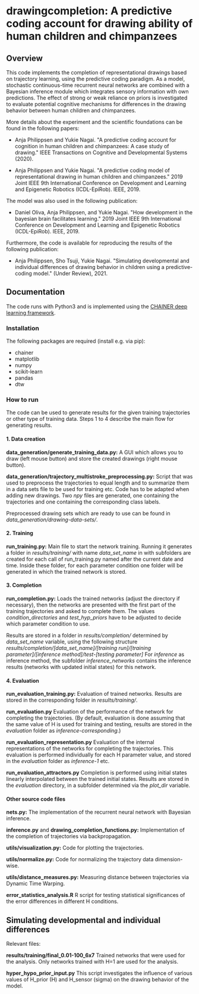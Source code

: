 # drawingcompletion: A predictive coding account for drawing ability of human children and chimpanzees #

## Overview ##

This code implements the completion of representational drawings based on trajectory learning, using the predictive coding paradigm.
As a model, stochastic continuous-time recurrent neural networks are combined with a Bayesian inference module which integrates sensory information with own predictions.
The effect of strong or weak reliance on priors is investigated to evaluate potential cognitive mechanisms for differences in the drawing behavior between human children and chimpanzees.

More details about the experiment and the scientific foundations can be found in the following papers:

* Anja Philippsen and Yukie Nagai. "A predictive coding account for cognition in human children and chimpanzees: A case study of drawing." IEEE Transactions on Cognitive and Developmental Systems (2020).

* Anja Philippsen and Yukie Nagai. "A predictive coding model of representational drawing in human children and chimpanzees." 2019 Joint IEEE 9th International Conference on Development and Learning and Epigenetic Robotics (ICDL-EpiRob). IEEE, 2019.

The model was also used in the following publication:

* Daniel Oliva, Anja Philippsen, and Yukie Nagai. "How development in the bayesian brain facilitates learning." 2019 Joint IEEE 9th International Conference on Development and Learning and Epigenetic Robotics (ICDL-EpiRob). IEEE, 2019.

Furthermore, the code is available for reproducing the results of the following publication:

* Anja Philippsen, Sho Tsuji, Yukie Nagai. "Simulating developmental and individual differences of drawing behavior in children using a predictive-coding model." (Under Review), 2021.



## Documentation ##

The code runs with Python3 and is implemented using the [CHAINER deep learning framework](https://chainer.org/).

### Installation ###

The following packages are required (install e.g. via pip):

* chainer
* matplotlib
* numpy
* scikit-learn
* pandas
* dtw

### How to run ###

The code can be used to generate results for the  given training trajectories or other type of training data. Steps 1 to 4 describe the main flow for generating results.

#### 1. Data creation ####

**data_generation/generate_training_data.py:**
A GUI which allows you to draw (left mouse button) and store the created drawings (right mouse button).

**data_generation/trajectory_multistroke_preprocessing.py:**
Script that was used to preprocess the trajectories to equal length and to summarize them in a data sets file to be used for training etc. Code has to be adapted when adding new drawings.
Two *npy* files are generated, one containing the trajectories and one containing the corresponding class labels.

Preprocessed drawing sets which are ready to use can be found in *data_generation/drawing-data-sets/*.

#### 2. Training ####

**run_training.py:**
Main file to start the network training. Running it generates a folder in *results/training/* with name *data_set_name* in with subfolders are created for each call of run_training.py named after the current date and time. Inside these folder, for each parameter condition one folder will be generated in which the trained network is stored.

#### 3. Completion ####

**run_completion.py:**
Loads the trained networks (adjust the directory if necessary), then the networks are presented with the first part of the training trajectories and asked to complete them. The values *condition_directories* and *test_hyp_priors* have to be adjusted to decide which parameter condition to use.

Results are stored in a folder in *results/completion/* determined by *data_set_name* variable, using the following structure
*results/completion/[data_set_name]/[training run]/[training parameter]/[inference method]/test-[testing parameter]*
For *inference* as inference method, the subfolder *inference_networks* contains the inference results (networks with updated initial states) for this network.

#### 4. Evaluation ####

**run_evaluation_training.py:**
Evaluation of trained networks. Results are stored in the corresponding folder in *results/training/*.

**run_evaluation.py**
Evaluation of the performance of the network for completing the trajectories.
(By default, evaluation is done assuming that the same value of H is used for training and testing, results are stored in the *evaluation* folder as *inference-corresponding*.)

**run_evaluation_representation.py**
Evaluation of the internal representations of the networks for completing the trajectories. This evaluation is performed individually for each H parameter value, and stored in the *evaluation* folder as *inference-1* etc.

**run_evaluation_attractors.py**
Completion is performed using initial states linearly interpolated between the trained initial states. Results are stored in the *evaluation* directory, in a subfolder determined via the *plot_dir* variable.

#### Other source code files ####

**nets.py:**
The implementation of the recurrent neural network with Bayesian inference.

**inference.py** and **drawing_completion_functions.py:**
Implementation of the completion of trajectories via backpropagation.

**utils/visualization.py:**
Code for plotting the trajectories.

**utils/normalize.py:**
Code for normalizing the trajectory data dimension-wise.

**utils/distance_measures.py:**
Measuring distance between trajectories via Dynamic Time Warping.

**error_statistics_analysis.R**
R script for testing statistical significances of the error differences in different H conditions.

## Simulating developmental and individual differences ##

Relevant files:

**results/training/final_0.01-100_6x7**
Trained networks that were used for the analysis. Only networks trained with H=1 are used for the analysis.

**hyper_hypo_prior_input.py**
This script investigates the influence of various values of H_prior (H) and H_sensor (sigma) on the drawing behavior of the model.
